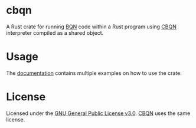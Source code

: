 # cbqn

A Rust crate for running [BQN](https://mlochbaum.github.io/BQN) code within a Rust program using [CBQN](https://github.com/dzaima/CBQN) interpreter compiled as a shared object.

# Usage

The [documentation](https://detegr.github.io/cbqn-rs/cbqn) contains multiple examples on how to use the crate.

# License

Licensed under the [GNU General Public License v3.0](https://github.com/Detegr/cbqn-rs/blob/master/LICENSE). [CBQN](https://github.com/dzaima/CBQN) uses the same license.
